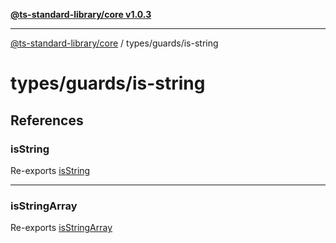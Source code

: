 [**@ts-standard-library/core v1.0.3**](../../../README.md)

***

[@ts-standard-library/core](../../../modules.md) / types/guards/is-string

# types/guards/is-string

## References

### isString

Re-exports [isString](functions/isString.md)

***

### isStringArray

Re-exports [isStringArray](functions/isStringArray.md)
